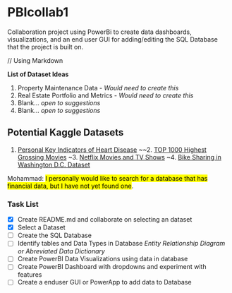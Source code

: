 # PBIcollab1
Collaboration project using PowerBi to create data dashboards, visualizations, and an end user GUI for adding/editing the SQL Database that the project is built on.   


// Using Markdown 

**List of Dataset Ideas**

1. Property Maintenance Data - *Would need to create this*
2. Real Estate Portfolio and Metrics - *Would need to create this*
3. Blank... *open to suggestions*
4. Blank... *open to suggestions*

## Potential Kaggle Datasets

1. [Personal Key Indicators of Heart Disease](https://www.kaggle.com/datasets/kamilpytlak/personal-key-indicators-of-heart-disease)
~~2. [TOP 1000 Highest Grossing Movies](https://www.kaggle.com/datasets/sanjeetsinghnaik/top-1000-highest-grossing-movies)
~3. [Netflix Movies and TV Shows](https://www.kaggle.com/datasets/shivamb/netflix-shows)
~4. [Bike Sharing in Washington D.C. Dataset](https://www.kaggle.com/datasets/marklvl/bike-sharing-dataset)

Mohammad: <mark>I personally would like to search for a database that has financial data, but I have not yet found one</mark>.

### Task List

- [x] Create README.md and collaborate on selecting an dataset 
- [x] Select a Dataset
- [ ] Create the SQL Database
- [ ] Identify tables and Data Types in Database *Entity Relationship Diagram or Abreviated Data Dictionary*
- [ ] Create PowerBI Data Visualizations using data in database
- [ ] Create PowerBI Dashboard with dropdowns and experiment with features
- [ ] Create a enduser GUI or PowerApp to add data to Database
